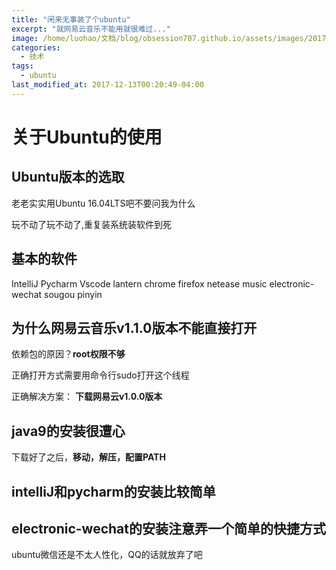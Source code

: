 ```yaml
---
title: "闲来无事装了个ubuntu"
excerpt: "就网易云音乐不能用就很难过..."
image: /home/luohao/文档/blog/obsession707.github.io/assets/images/2017-12-19 08-17-53.png
categories:
  - 技术
tags:
  - ubuntu
last_modified_at: 2017-12-13T00:20:49-04:00
---
```

# 关于Ubuntu的使用

## Ubuntu版本的选取

老老实实用Ubuntu 16.04LTS吧不要问我为什么

玩不动了玩不动了,重复装系统装软件到死

## 基本的软件

  IntelliJ
  Pycharm
  Vscode
  lantern
  chrome
  firefox
  netease music
  electronic-wechat
  sougou pinyin

## 为什么网易云音乐v1.1.0版本不能直接打开

依赖包的原因？**root权限不够**

正确打开方式需要用命令行sudo打开这个线程

正确解决方案： **下载网易云v1.0.0版本**

## java9的安装很遭心

下载好了之后，**移动，解压，配置PATH**

## intelliJ和pycharm的安装比较简单

## electronic-wechat的安装注意弄一个简单的快捷方式

ubuntu微信还是不太人性化，QQ的话就放弃了吧
